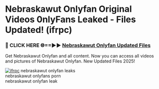# Nebraskawut Onlyfan Original Videos 0nlyFans Leaked - Files Updated! (ifrpc)

<h3>🔴 CLICK HERE 🌐==►► <a href="https://tinyurl.com/3hn5wdd3" rel="nofollow">Nebraskawut Onlyfan Updated Files</a></h3>

Get Nebraskawut Onlyfan and all content. Now you can access all videos and pictures of Nebraskawut Onlyfan. New Updated Files 2025!

[![ifrpc](https://i.imgur.com/4HnBqBT.gif)](https://tinyurl.com/3hn5wdd3)
nebraskawut onlyfan leaks<br>
nebraskawut onlyfans porn<br>
nebraskawut onlyfan leak
